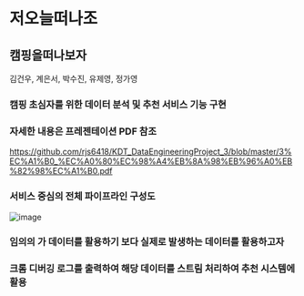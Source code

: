 # 저오늘떠나조
## 캠핑을떠나보자
김건우, 계은서, 박수진, 유제영, 정가영


### 캠핑 초심자를 위한 데이터 분석 및 추천 서비스 기능 구현



### 자세한 내용은 프레젠테이션 PDF 참조
https://github.com/rjs6418/KDT_DataEngineeringProject_3/blob/master/3%EC%A1%B0_%EC%A0%80%EC%98%A4%EB%8A%98%EB%96%A0%EB%82%98%EC%A1%B0.pdf

### 서비스 중심의 전체 파이프라인 구성도
![image](https://user-images.githubusercontent.com/101792115/190812822-e438f99b-d0d6-4c17-8347-002c220b620f.png)



### 임의의 가 데이터를 활용하기 보다 실제로 발생하는 데이터를 활용하고자 
### 크롬 디버깅 로그를 출력하여 해당 데이터를 스트림 처리하여 추천 시스템에 활용
